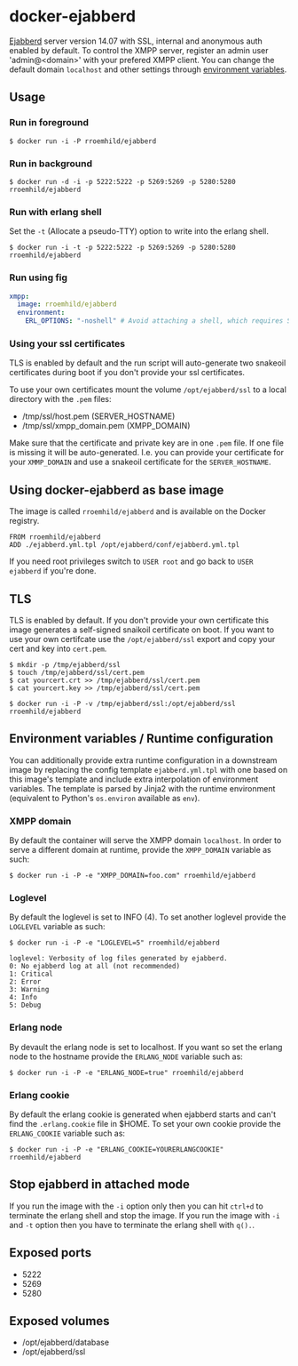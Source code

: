 # docker-ejabberd

[Ejabberd][ejabberd] server version 14.07 with SSL, internal and anonymous auth enabled by default. To control the XMPP server, register an admin user 'admin@\<domain\>' with your prefered XMPP client. You can change the default domain `localhost` and other settings through [environment variables](#environment-variables-runtime-configuration).

[ejabberd]: http://ejabberd.im

## Usage

### Run in foreground

```
$ docker run -i -P rroemhild/ejabberd
```

### Run in background

```
$ docker run -d -i -p 5222:5222 -p 5269:5269 -p 5280:5280 rroemhild/ejabberd
```

### Run with erlang shell

Set the `-t` (Allocate a pseudo-TTY) option to write into the erlang shell.

```
$ docker run -i -t -p 5222:5222 -p 5269:5269 -p 5280:5280 rroemhild/ejabberd
```

### Run using fig

```yaml
xmpp:
  image: rroemhild/ejabberd
  environment:
    ERL_OPTIONS: "-noshell" # Avoid attaching a shell, which requires STDIN to be attached, which `fig up` does not do. See https://github.com/docker/fig/issues/480.
```


### Using your ssl certificates

TLS is enabled by default and the run script will auto-generate two snakeoil certificates during boot if you don't provide your ssl certificates.

To use your own certificates mount the volume `/opt/ejabberd/ssl` to a local directory with the `.pem` files:

* /tmp/ssl/host.pem (SERVER_HOSTNAME)
* /tmp/ssl/xmpp_domain.pem (XMPP_DOMAIN)

Make sure that the certificate and private key are in one `.pem` file. If one file is missing it will be auto-generated. I.e. you can provide your certificate for your `XMMP_DOMAIN` and use a snakeoil certificate for the `SERVER_HOSTNAME`.

## Using docker-ejabberd as base image

The image is called `rroemhild/ejabberd` and is available on the Docker registry.

```
FROM rroemhild/ejabberd
ADD ./ejabberd.yml.tpl /opt/ejabberd/conf/ejabberd.yml.tpl
```

If you need root privileges switch to `USER root` and go back to `USER ejabberd` if you're done.

## TLS

TLS is enabled by default. If you don't provide your own certificate this image generates a self-signed snaikoil certificate on boot. If you want to use your own certifcate use the `/opt/ejabberd/ssl` export and copy your cert and key into `cert.pem`.

```
$ mkdir -p /tmp/ejabberd/ssl
$ touch /tmp/ejabberd/ssl/cert.pem
$ cat yourcert.crt >> /tmp/ejabberd/ssl/cert.pem
$ cat yourcert.key >> /tmp/ejabberd/ssl/cert.pem
```

```
$ docker run -i -P -v /tmp/ejabberd/ssl:/opt/ejabberd/ssl rroemhild/ejabberd
```

## Environment variables / Runtime configuration

You can additionally provide extra runtime configuration in a downstream image by replacing the config template `ejabberd.yml.tpl` with one based on this image's template and include extra interpolation of environment variables. The template is parsed by Jinja2 with the runtime environment (equivalent to Python's `os.environ` available as `env`).

### XMPP domain

By default the container will serve the XMPP domain `localhost`. In order to serve a different domain at runtime, provide the `XMPP_DOMAIN` variable as such:

```
$ docker run -i -P -e "XMPP_DOMAIN=foo.com" rroemhild/ejabberd
```

### Loglevel

By default the loglevel is set to INFO (4). To set another loglevel provide the `LOGLEVEL` variable as such:

```
$ docker run -i -P -e "LOGLEVEL=5" rroemhild/ejabberd
```

```
loglevel: Verbosity of log files generated by ejabberd.
0: No ejabberd log at all (not recommended)
1: Critical
2: Error
3: Warning
4: Info
5: Debug
```

### Erlang node

By devault the erlang node is set to localhost. If you want so set the erlang node to the hostname provide the `ERLANG_NODE` variable such as:

```
$ docker run -i -P -e "ERLANG_NODE=true" rroemhild/ejabberd
```

### Erlang cookie

By default the erlang cookie is generated when ejabberd starts and can't find the `.erlang.cookie` file in $HOME. To set your own cookie provide the `ERLANG_COOKIE` variable such as:

```
$ docker run -i -P -e "ERLANG_COOKIE=YOURERLANGCOOKIE" rroemhild/ejabberd
```

## Stop ejabberd in attached mode

If you run the image with the `-i` option only then you can hit `ctrl+d` to terminate the erlang shell and stop the image. If you run the image with `-i` and `-t` option then you have to terminate the erlang shell with `q().`.

## Exposed ports

* 5222
* 5269
* 5280

## Exposed volumes

* /opt/ejabberd/database
* /opt/ejabberd/ssl
